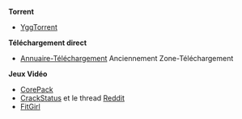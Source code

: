 __**Torrent**__
- [YggTorrent](https://www.yggtorrent.to/)

__**Téléchargement direct**__
- [Annuaire-Téléchargement](https://www.annuaire-telechargement.com/) Anciennement Zone-Téléchargement

__**Jeux Vidéo**__
- [CorePack](http://corepacks.com/)
- [CrackStatus](https://crackwatch.com/) et le thread [Reddit](https://www.reddit.com/r/CrackWatch/) 
- [FitGirl](http://fitgirl-repacks.site/)
